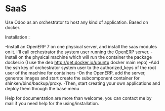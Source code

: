 SaaS
====

Use Odoo as an orchestrator to host any kind of application. Based on docker.

Installation :

-Install an OpenERP 7 on one physical server, and install the saas modules on it. I'll call orchestrator the system user running the OpenERP server.
-Install on the physical machine which will run the container the package docker.io (I use the deb http://get.docker.io/ubuntu docker main repo)
-Add the ssh key of orchestrator system user to the authorized_keys of the root user of the machine for containers
-On the OpenERP, add the server, generate images and start create the subcomponent container for shinken/bind/backup/proxy.
-Then, start creating your own applications and deploy them through the base menu

Help for documentation are more than welcome, you can contact me by mail if you need help for the using/installation.
